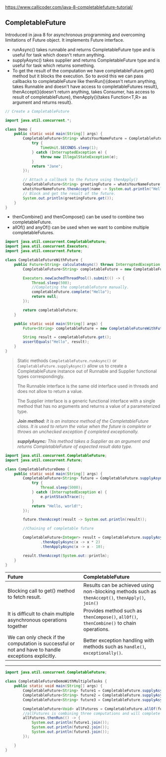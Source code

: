 https://www.callicoder.com/java-8-completablefuture-tutorial/

## CompletableFuture

Introduced in java 8 for asynchronous programming and overcoming limitations of Future object. It implements Future
interface.

* runAsync() takes runnable and returns CompletableFuture<Void> type and is useful for task which doesn't return
  anything.
* supplyAsync() takes supplier and returns CompletableFuture<T> type and is useful for task which returns something.
* To get the result of the computation we have completableFuture.get() method but it blocks the execution. So to avoid
  this we can pass callbacks to completableFuture like thenRun(){doesn't return anything, takes Runnable and doesn't
  have access to completableFutures result},
  thenAccept(){doesn't return anything, takes Consumer<T>, has access to result of completableFuture}, thenApply(){takes
  Function<T,R> as argument and returns
  result}.

```java
// Create a CompletableFuture

import java.util.concurrent.*;

class Demo {
    public static void main(String[] args) {
        CompletableFuture<String> whatsYourNameFuture = CompletableFuture.supplyAsync(() -> {
            try {
                TimeUnit.SECONDS.sleep(1);
            } catch (InterruptedException e) {
                throw new IllegalStateException(e);
            }
            return "Jane";
        });

        // Attach a callback to the Future using thenApply()
        CompletableFuture<String> greetingFuture = whatsYourNameFuture.thenApply(name -> "Hello " + name);
        whatsYourNameFuture.thenAccept(name -> System.out.println("Hello" + name));
        // Block and get the result of the future.
        System.out.println(greetingFuture.get());
    }
}
```

* thenCombine() and thenCompose() can be used to combine two completableFuture.
* allOf() and anyOf() can be used when we want to combine multiple completableFutures.

```java
import java.util.concurrent.CompletableFuture;
import java.util.concurrent.Executors;
import java.util.concurrent.Future;

class CompletableFutureWithFuture {
    public Future<String> calculateAsync() throws InterruptedException {
        CompletableFuture<String> completableFuture = new CompletableFuture<>();

        Executors.newCachedThreadPool().submit(() -> {
            Thread.sleep(500);
            //Completing the completableFuture manually.
            completableFuture.complete("Hello");
            return null;
        });

        return completableFuture;
    }

    public static void main(String[] args) {
        Future<String> completableFuture = new CompletableFutureWithFuture().calculateAsync();

        String result = completableFuture.get();
        assertEquals("Hello", result);
    }
}
```

> Static methods ```CompletableFuture.runAsync()``` or ```CompletableFuture.supplyAsync()``` allow us to create a
> CompletableFuture instance out of Runnable and Supplier functional types correspondingly.
>
> The Runnable interface is the same old interface used in threads and does not allow to return a value.
>
> The Supplier interface is a generic functional interface with a single method that has no arguments and returns a
> value of a parameterized type.
>
> ***Join method:*** *It is an instance method of the CompletableFuture class. It is used to return the value when the
future is complete or throws an unchecked exception if completed exceptionally.*
>
> ***supplyAsync:*** *This method takes a Supplier as an argument and returns CompletableFuture of expected result data
type.*

```java
import java.util.concurrent.CompletableFuture;
import java.util.concurrent.Future;

class CompletableFutureDemo {
    public static void main(String[] args) {
        CompletableFuture<String> future = CompletableFuture.supplyAsync(() -> {
            try {
                Thread.sleep(5000);
            } catch (InterruptedException e) {
                e.printStackTrace();
            }
            return "Hello, world!";
        });

        future.thenAccept(result -> System.out.println(result));

        //Chaining of completable future

        CompletableFuture<Integer> result = CompletableFuture.supplyAsync(() -> 10)
                .thenApplyAsync(x -> x * 2)
                .thenApplyAsync(x -> x - 10);

        result.thenAccept(System.out::println);
    }
}
```

| Future                                                                                              | CompletableFuture                                                                                       |
|:----------------------------------------------------------------------------------------------------|:--------------------------------------------------------------------------------------------------------|
| Blocking call to get() method to fetch result.                                                      | Results can be achieved using non-blocking methods such as <br/>`thenAccept()`, `thenApply()`, `join()` |
| It is difficult to chain multiple asynchronous operations together                                  | Provides method such as `thenCompose()`, `allOf()`, `thenCombine()` to chain operations.                |
| We can only check if the computation is successful or not and have to handle exceptions explicitly. | Better exception handling with methods such as `handle()`, `exceptionally()`.                           ||                                                                                                         |

---

```java
import java.util.concurrent.CompletableFuture;

class CompletableFutureDemoWithMultipleTasks {
    public static void main(String[] args) {
        CompletableFuture<String> future1 = CompletableFuture.supplyAsync(() -> "Hello from future1.");
        CompletableFuture<String> future2 = CompletableFuture.supplyAsync(() -> "Hello from future2.");
        CompletableFuture<String> future3 = CompletableFuture.supplyAsync(() -> "Hello from future3.");

        CompletableFuture<Void> allFutures = CompletableFuture.allOf(future1, future2, future3);
        //allFutures is combining three computations and will complete when all 3 futures complete.
        allFutures.thenRun(() -> {
            System.out.println(future1.join());
            System.out.println(future2.join());
            System.out.println(future3.join());
        });

    }
}
```

